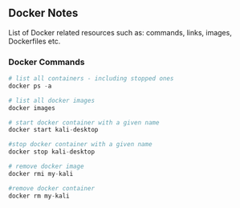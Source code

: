 ## Docker Notes

List of Docker related resources such as: commands, links, images, Dockerfiles etc.

### Docker Commands

```Python
# list all containers - including stopped ones
docker ps -a
```

```Python
# list all docker images
docker images
```

```Python
# start docker container with a given name
docker start kali-desktop

#stop docker container with a given name
docker stop kali-desktop
```

```Python
# remove docker image
docker rmi my-kali

#remove docker container
docker rm my-kali
```




